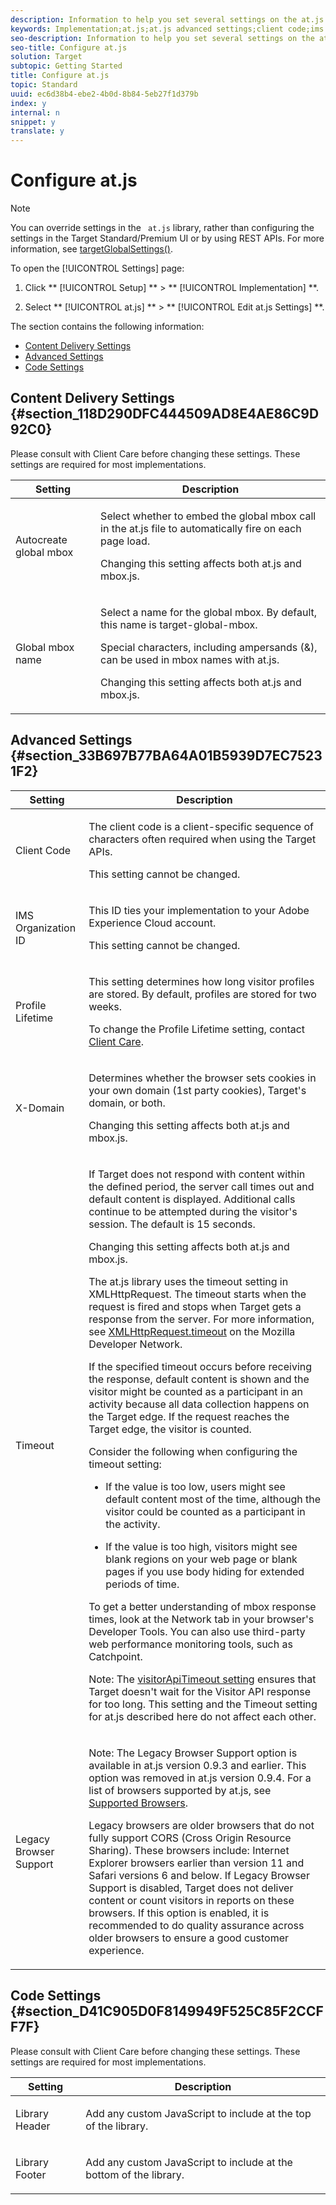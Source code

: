 ```yaml
---
description: Information to help you set several settings on the at.js Settings page.
keywords: Implementation;at.js;at.js advanced settings;client code;ims organization id;profile lifetime;x-domain;timeout;time out;legacy browser support;Autocreate global mbox;Global mbox name
seo-description: Information to help you set several settings on the at.js Settings page.
seo-title: Configure at.js
solution: Target
subtopic: Getting Started
title: Configure at.js
topic: Standard
uuid: ec6d38b4-ebe2-4b0d-8b84-5eb27f1d379b
index: y
internal: n
snippet: y
translate: y
---
```


# Configure at.js


>[!NOTE]
>
>You can override settings in the ` at.js` library, rather than configuring the settings in the Target Standard/Premium UI or by using REST APIs. For more information, see [ targetGlobalSettings()](../../../c_seting_up_target/c_implementing_target/c_target-atjs-implementation/cmp_at.js_Functions.md#concept_8DACBC47ABDE4279BB102B42609FE506). 



To open the [!UICONTROL  Settings] page: 


1. Click ** [!UICONTROL  Setup] ** > ** [!UICONTROL  Implementation] **. 

1. Select ** [!UICONTROL  at.js] ** > ** [!UICONTROL  Edit at.js Settings] **. 



The section contains the following information: 


* [ Content Delivery Settings](../../../c_seting_up_target/c_implementing_target/c_target-atjs-implementation/c_target-atjs-advanced-settings.md#section_118D290DFC444509AD8E4AE86C9D92C0)
* [ Advanced Settings](../../../c_seting_up_target/c_implementing_target/c_target-atjs-implementation/c_target-atjs-advanced-settings.md#section_33B697B77BA64A01B5939D7EC75231F2)
* [ Code Settings](../../../c_seting_up_target/c_implementing_target/c_target-atjs-implementation/c_target-atjs-advanced-settings.md#section_D41C905D0F8149949F525C85F2CCFF7F)


## Content Delivery Settings {#section_118D290DFC444509AD8E4AE86C9D92C0}

Please consult with Client Care before changing these settings. These settings are required for most implementations. 



<table id="table_51A0B36B374A4F2FA36ADCFE05E4F28C"> 
 <thead> 
  <tr> 
   <th colname="col1" class="entry"> Setting </th> 
   <th colname="col2" class="entry"> Description </th> 
  </tr>
 </thead>
 <tbody> 
  <tr> 
   <td colname="col1"> Autocreate global mbox </td> 
   <td colname="col2"> <p>Select whether to embed the global mbox call in the <span class="filepath"> at.js</span> file to automatically fire on each page load. </p> <p>Changing this setting affects both <span class="filepath"> at.js</span> and <span class="filepath"> mbox.js</span>. </p> </td> 
  </tr> 
  <tr> 
   <td colname="col1"> Global mbox name </td> 
   <td colname="col2"> <p>Select a name for the global mbox. By default, this name is <span class="codeph"> target-global-mbox</span>. </p> <p> Special characters, including ampersands (&amp;), can be used in mbox names with <span class="codeph"> at.js</span>. </p> <p>Changing this setting affects both <span class="filepath"> at.js</span> and <span class="filepath"> mbox.js</span>. </p> </td> 
  </tr> 
 </tbody> 
</table>


## Advanced Settings {#section_33B697B77BA64A01B5939D7EC75231F2}



<table id="table_AFA97284FD5B4495A0CBE7B9A1C0EBE2"> 
 <thead> 
  <tr> 
   <th colname="col1" class="entry"> Setting </th> 
   <th colname="col2" class="entry"> Description </th> 
  </tr>
 </thead>
 <tbody> 
  <tr> 
   <td colname="col1"> Client Code </td> 
   <td colname="col2"> <p>The client code is a client-specific sequence of characters often required when using the <span class="keyword"> Target</span> APIs. </p> <p>This setting cannot be changed. </p> </td> 
  </tr> 
  <tr> 
   <td colname="col1"> IMS Organization ID </td> 
   <td colname="col2"> <p> This ID ties your implementation to your <span class="keyword"> Adobe Experience Cloud</span> account. </p> <p>This setting cannot be changed. </p> </td> 
  </tr> 
  <tr> 
   <td colname="col1"> Profile Lifetime </td> 
   <td colname="col2"> <p>This setting determines how long visitor profiles are stored. By default, profiles are stored for two weeks. </p> <p>To change the <span class="wintitle"> Profile Lifetime</span> setting, contact <a href="http://helpx.adobe.com/marketing-cloud/contact-support.html" format="http" scope="external"> Client Care</a>. </p> </td> 
  </tr> 
  <tr> 
   <td colname="col1"> X-Domain </td> 
   <td colname="col2"> <p>Determines whether the browser sets cookies in your own domain (1st party cookies), Target's domain, or both. </p> <p>Changing this setting affects both <span class="filepath"> at.js</span> and <span class="filepath"> mbox.js</span>. </p> </td> 
  </tr> 
  <tr> 
   <td colname="col1"> Timeout </td> 
   <td colname="col2"> <p>If <span class="keyword"> Target</span> does not respond with content within the defined period, the server call times out and default content is displayed. Additional calls continue to be attempted during the visitor's session. The default is 15 seconds. </p> <p>Changing this setting affects both <span class="filepath"> at.js</span> and <span class="filepath"> mbox.js</span>. </p> <p>The <span class="filepath"> at.js</span> library uses the timeout setting in <span class="codeph"> XMLHttpRequest</span>. The timeout starts when the request is fired and stops when <span class="keyword"> Target</span> gets a response from the server. For more information, see <span class="codeph"><a href="https://developer.mozilla.org/en-US/docs/Web/API/XMLHttpRequest/timeout" format="https" scope="external"> XMLHttpRequest.timeout</a></span> on the Mozilla Developer Network. </p> <p>If the specified timeout occurs before receiving the response, default content is shown and the visitor might be counted as a participant in an activity because all data collection happens on the <span class="keyword"> Target</span> edge. If the request reaches the <span class="keyword"> Target</span> edge, the visitor is counted. </p> <p>Consider the following when configuring the timeout setting: </p> <p> 
     <ul id="ul_F9154E3EC6BF41ECA49216BF4373AF6C"> 
      <li id="li_C26553FD85B94850944F623CA94CD370"> <p>If the value is too low, users might see default content most of the time, although the visitor could be counted as a participant in the activity. </p> </li> 
      <li id="li_6BDF05026AA747D2A494BE5E5A199717"> <p>If the value is too high, visitors might see blank regions on your web page or blank pages if you use body hiding for extended periods of time. </p> </li> 
     </ul> </p> <p>To get a better understanding of mbox response times, look at the Network tab in your browser's Developer Tools. You can also use third-party web performance monitoring tools, such as Catchpoint. </p> <p> <p>Note: The <a href="../../../c_seting_up_target/c_implementing_target/c_target-atjs-implementation/cmp_at.js_Functions.md#concept_8DACBC47ABDE4279BB102B42609FE506" format="dita" scope="local"> visitorApiTimeout setting</a> ensures that <span class="keyword"> Target</span> doesn't wait for the Visitor API response for too long. This setting and the <span class="wintitle"> Timeout</span> setting for <span class="codeph"> at.js</span> described here do not affect each other. </p> </p> </td> 
  </tr> 
  <tr> 
   <td colname="col1"> Legacy Browser Support </td> 
   <td colname="col2"> <p> <p>Note: The <span class="wintitle"> Legacy Browser Support</span> option is available in <span class="codeph"> at.js</span> version 0.9.3 and earlier. This option was removed in <span class="codeph"> at.js</span> version 0.9.4. For a list of browsers supported by <span class="codeph"> at.js</span>, see <a href="../../../c_seting_up_target/c_implementing_target/c_target-requirements/r_supported_browsers.md#reference_01B4BF99E7D545A7998773202A2F6100" format="dita" scope="local"> Supported Browsers</a>. </p> </p> <p> Legacy browsers are older browsers that do not fully support CORS (Cross Origin Resource Sharing). These browsers include: Internet Explorer browsers earlier than version 11 and Safari versions 6 and below. If Legacy Browser Support is disabled, Target does not deliver content or count visitors in reports on these browsers. If this option is enabled, it is recommended to do quality assurance across older browsers to ensure a good customer experience. </p> </td> 
  </tr> 
 </tbody> 
</table>


## Code Settings {#section_D41C905D0F8149949F525C85F2CCFF7F}

Please consult with Client Care before changing these settings. These settings are required for most implementations. 



<table id="table_05B4524D0E204B6390FF6192A846ABA4"> 
 <thead> 
  <tr> 
   <th colname="col1" class="entry"> Setting </th> 
   <th colname="col2" class="entry"> Description </th> 
  </tr>
 </thead>
 <tbody> 
  <tr> 
   <td colname="col1"> Library Header </td> 
   <td colname="col2"> <p>Add any custom JavaScript to include at the top of the library. </p> </td> 
  </tr> 
  <tr> 
   <td colname="col1"> Library Footer </td> 
   <td colname="col2"> <p>Add any custom JavaScript to include at the bottom of the library. </p> </td> 
  </tr> 
 </tbody> 
</table>

